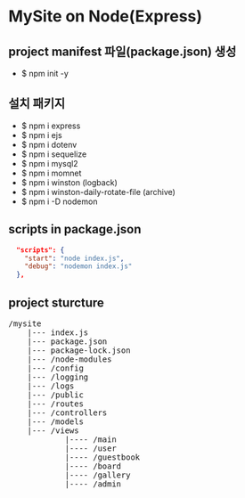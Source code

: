 # MySite on Node(Express)

## project manifest 파일(package.json) 생성
- $ npm init -y
## 설치 패키지
- $ npm i express
- $ npm i ejs
- $ npm i dotenv
- $ npm i sequelize
- $ npm i mysql2
- $ npm i momnet
- $ npm i winston                   (logback)
- $ npm i winston-daily-rotate-file (archive)
- $ npm i -D nodemon

## scripts in package.json
```JSON
  "scripts": {
    "start": "node index.js",
    "debug": "nodemon index.js"
  },
```

## project sturcture
<pre>
/mysite
    |--- index.js
    |--- package.json
    |--- package-lock.json
    |--- /node-modules
    |--- /config
    |--- /logging
    |--- /logs
    |--- /public
    |--- /routes
    |--- /controllers
    |--- /models
    |--- /views
            |---- /main
            |---- /user
            |---- /guestbook
            |---- /board
            |---- /gallery
            |---- /admin
</pre>